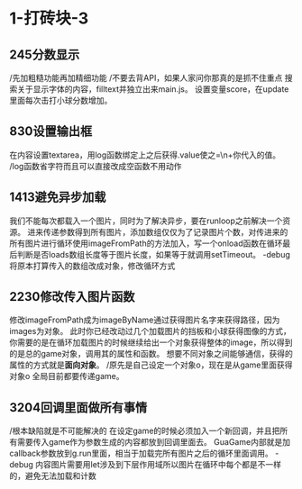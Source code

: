 # 1-打砖块-3
## 245分数显示
/先加粗糙功能再加精细功能
/不要去背API，如果人家问你那真的是抓不住重点
搜索关于显示字体的内容，filltext并独立出来main.js。
设置变量score，在update里面每次击打小球分数增加。


## 830设置输出框
在内容设置textarea，用log函数绑定上之后获得.value使之=\n+你代入的值。
/log函数省字符而且可以直接改成空函数不用动作


## 1413避免异步加载
我们不能每次都载入一个图片，同时为了解决异步，要在runloop之前解决一个资源。
进来传递参数得到所有图片，添加数组仅仅为了记录图片个数，对传进来的所有图片进行循环使用imageFromPath的方法加入，写一个onload函数在循环最后判断是否loads数组长度等于图片长度，如果等于就调用setTimeout。
-debug 将原本打算传入的数组改成对象，修改循环方式


## 2230修改传入图片函数
修改imageFromPath成为imageByName通过获得图片名字来获得路径，因为images为对象。
此时你已经改动过几个加载图片的挡板和小球获得图像的方式，你需要的是在循环加载图片的时候继续给出一个对象获得整体的image，所以得到的是总的game对象，调用其的属性和函数。
想要不同对象之间能够通信，获得的属性的方式就是**面向对象**。
/原先是自己设定一个对象o，现在是从game里面获得对象o
全局目前都要传递game。


## 3204回调里面做所有事情
/根本缺陷就是不可能解决的
在设定game的时候必须加入一个新回调，并且把所有需要传入game作为参数生成的内容都放到回调里面去。
GuaGame内部就是加callback参数放到g.run里面，相当于加载完所有图片之后的循环里面调用。
-debug 内容图片需要用let涉及到下层作用域所以图片在循环中每个都是不一样的，避免无法加载和计数

